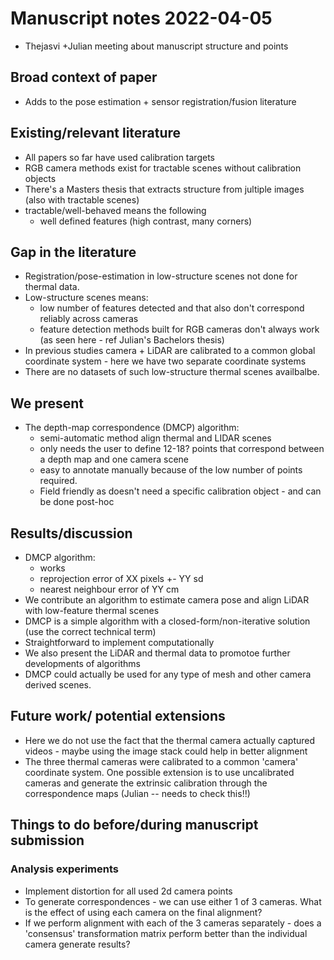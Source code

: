 # Manuscript notes 2022-04-05
* Thejasvi +Julian meeting about manuscript structure and points

## Broad context of paper
* Adds to the pose estimation + sensor registration/fusion literature

## Existing/relevant literature

* All papers so far have used calibration targets
* RGB camera methods exist for tractable scenes without calibration objects
* There's a Masters thesis that extracts structure from jultiple images (also with tractable scenes)
* tractable/well-behaved means the following
	* well defined features (high contrast, many corners)

## Gap in the literature
* Registration/pose-estimation in low-structure scenes not done for thermal data. 
* Low-structure scenes means:
	* low number of features detected and that also don't correspond reliably across cameras
	* feature detection methods built for RGB cameras don't always work (as seen here - ref Julian's Bachelors thesis)
* In previous studies camera + LiDAR are calibrated to a common global coordinate system  - here we have two separate coordinate systems
* There are no datasets of such low-structure thermal scenes availbalbe. 
## We present
* The depth-map correspondence (DMCP) algorithm:
	* semi-automatic method align thermal and LIDAR scenes
	* only needs the user to define 12-18? points that correspond between a depth map and one camera scene 
	* easy to annotate manually because of the low number of points required. 
	* Field friendly as doesn't need a specific calibration object - and can be done post-hoc 

## Results/discussion 
* DMCP algorithm:
	* works
	* reprojection error of XX pixels +\- YY sd
	* nearest neighbour error of YY cm 
* We contribute an algorithm to estimate camera pose and align LiDAR with low-feature thermal scenes
* DMCP is a simple algorithm with a closed-form/non-iterative solution (use the correct technical term)
* Straightforward to implement computationally 
* We also present the LiDAR and thermal data to promotoe further developments of algorithms 
* DMCP could actually be used for any type of mesh and other camera derived scenes. 

## Future work/ potential extensions 
* Here we do not use the fact that the thermal camera actually captured videos - maybe using the image stack could help in better alignment 
* The three thermal cameras were calibrated to a common 'camera' coordinate system. One possible extension is to use uncalibrated cameras and generate the extrinsic calibration through the correspondence maps (Julian -- needs to check this!!)

## Things to do before/during manuscript submission 

### Analysis experiments
* Implement distortion for all used 2d camera points
* To generate correspondences - we can use either 1 of 3 cameras. What is the effect of using each camera on the final alignment? 
* If we perform alignment with each of the 3 cameras separately - does a 'consensus' transformation matrix perform better than the individual camera generate results?


